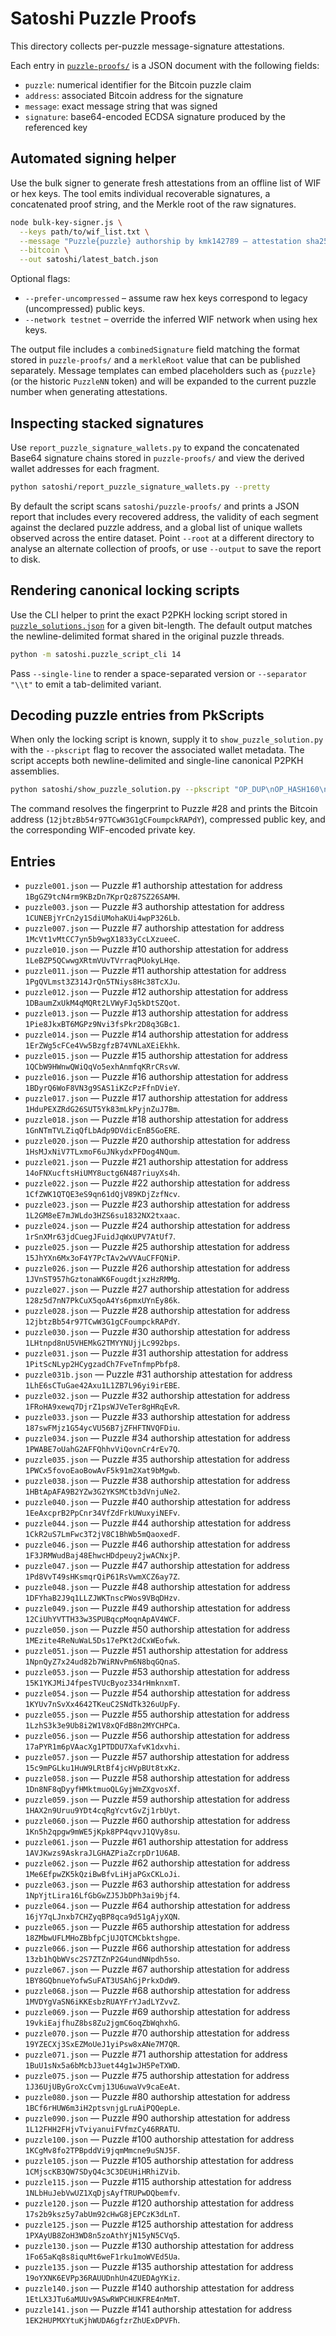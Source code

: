 # Satoshi Puzzle Proofs

This directory collects per-puzzle message-signature attestations.

Each entry in [`puzzle-proofs/`](puzzle-proofs/) is a JSON document with the following fields:

- `puzzle`: numerical identifier for the Bitcoin puzzle claim
- `address`: associated Bitcoin address for the signature
- `message`: exact message string that was signed
- `signature`: base64-encoded ECDSA signature produced by the referenced key

## Automated signing helper

Use the bulk signer to generate fresh attestations from an offline list of WIF or hex keys. The
tool emits individual recoverable signatures, a concatenated proof string, and the Merkle root of
the raw signatures.

```bash
node bulk-key-signer.js \
  --keys path/to/wif_list.txt \
  --message "Puzzle{puzzle} authorship by kmk142789 — attestation sha256 …" \
  --bitcoin \
  --out satoshi/latest_batch.json
```

Optional flags:

- `--prefer-uncompressed` – assume raw hex keys correspond to legacy (uncompressed) public keys.
- `--network testnet` – override the inferred WIF network when using hex keys.

The output file includes a `combinedSignature` field matching the format stored in
`puzzle-proofs/` and a `merkleRoot` value that can be published separately. Message templates can
embed placeholders such as `{puzzle}` (or the historic `PuzzleNN` token) and will be expanded to
the current puzzle number when generating attestations.

## Inspecting stacked signatures

Use `report_puzzle_signature_wallets.py` to expand the concatenated Base64 signature chains
stored in `puzzle-proofs/` and view the derived wallet addresses for each fragment.

```bash
python satoshi/report_puzzle_signature_wallets.py --pretty
```

By default the script scans `satoshi/puzzle-proofs/` and prints a JSON report that includes
every recovered address, the validity of each segment against the declared puzzle address,
and a global list of unique wallets observed across the entire dataset. Point `--root` at a
different directory to analyse an alternate collection of proofs, or use `--output` to save
the report to disk.

## Rendering canonical locking scripts

Use the CLI helper to print the exact P2PKH locking script stored in
[`puzzle_solutions.json`](puzzle_solutions.json) for a given bit-length. The default output
matches the newline-delimited format shared in the original puzzle threads.

```bash
python -m satoshi.puzzle_script_cli 14
```

Pass `--single-line` to render a space-separated version or `--separator "\\t"` to emit a
tab-delimited variant.

## Decoding puzzle entries from PkScripts

When only the locking script is known, supply it to
`show_puzzle_solution.py` with the `--pkscript` flag to recover the
associated wallet metadata. The script accepts both newline-delimited
and single-line canonical P2PKH assemblies.

```bash
python satoshi/show_puzzle_solution.py --pkscript "OP_DUP\nOP_HASH160\n1306b9e4ff56513a476841bac7ba48d69516b1da\nOP_EQUALVERIFY\nOP_CHECKSIG"
```

The command resolves the fingerprint to Puzzle #28 and prints the
Bitcoin address (`12jbtzBb54r97TCwW3G1gCFoumpckRAPdY`), compressed
public key, and the corresponding WIF-encoded private key.

## Entries

- `puzzle001.json` — Puzzle #1 authorship attestation for address `1BgGZ9tcN4rm9KBzDn7KprQz87SZ26SAMH`.
- `puzzle003.json` — Puzzle #3 authorship attestation for address `1CUNEBjYrCn2y1SdiUMohaKUi4wpP326Lb`.
- `puzzle007.json` — Puzzle #7 authorship attestation for address `1McVt1vMtCC7yn5b9wgX1833yCcLXzueeC`.
- `puzzle010.json` — Puzzle #10 authorship attestation for address `1LeBZP5QCwwgXRtmVUvTVrraqPUokyLHqe`.
- `puzzle011.json` — Puzzle #11 authorship attestation for address `1PgQVLmst3Z314JrQn5TNiys8Hc38TcXJu`.
- `puzzle012.json` — Puzzle #12 authorship attestation for address `1DBaumZxUkM4qMQRt2LVWyFJq5kDtSZQot`.
- `puzzle013.json` — Puzzle #13 authorship attestation for address `1Pie8JkxBT6MGPz9Nvi3fsPkr2D8q3GBc1`.
- `puzzle014.json` — Puzzle #14 authorship attestation for address `1ErZWg5cFCe4Vw5BzgfzB74VNLaXEiEkhk`.
- `puzzle015.json` — Puzzle #15 authorship attestation for address `1QCbW9HWnwQWiQqVo5exhAnmfqKRrCRsvW`.
- `puzzle016.json` — Puzzle #16 authorship attestation for address `1BDyrQ6WoF8VN3g9SAS1iKZcPzFfnDVieY`.
- `puzzle017.json` — Puzzle #17 authorship attestation for address `1HduPEXZRdG26SUT5Yk83mLkPyjnZuJ7Bm`.
- `puzzle018.json` — Puzzle #18 authorship attestation for address `1GnNTmTVLZiqQfLbAdp9DVdicEnB5GoERE`.
- `puzzle020.json` — Puzzle #20 authorship attestation for address `1HsMJxNiV7TLxmoF6uJNkydxPFDog4NQum`.
- `puzzle021.json` — Puzzle #21 authorship attestation for address `14oFNXucftsHiUMY8uctg6N487riuyXs4h`.
- `puzzle022.json` — Puzzle #22 authorship attestation for address `1CfZWK1QTQE3eS9qn61dQjV89KDjZzfNcv`.
- `puzzle023.json` — Puzzle #23 authorship attestation for address `1L2GM8eE7mJWLdo3HZS6su1832NX2txaac`.
- `puzzle024.json` — Puzzle #24 authorship attestation for address `1rSnXMr63jdCuegJFuidJqWxUPV7AtUf7`.
- `puzzle025.json` — Puzzle #25 authorship attestation for address `15JhYXn6Mx3oF4Y7PcTAv2wVVAuCFFQNiP`.
- `puzzle026.json` — Puzzle #26 authorship attestation for address `1JVnST957hGztonaWK6FougdtjxzHzRMMg`.
- `puzzle027.json` — Puzzle #27 authorship attestation for address `128z5d7nN7PkCuX5qoA4Ys6pmxUYnEy86k`.
- `puzzle028.json` — Puzzle #28 authorship attestation for address `12jbtzBb54r97TCwW3G1gCFoumpckRAPdY`.
- `puzzle030.json` — Puzzle #30 authorship attestation for address `1LHtnpd8nU5VHEMkG2TMYYNUjjLc992bps`.
- `puzzle031.json` — Puzzle #31 authorship attestation for address `1PitScNLyp2HCygzadCh7FveTnfmpPbfp8`.
- `puzzle031b.json` — Puzzle #31 authorship attestation for address `1LhE6sCTuGae42Axu1L1ZB7L96yi9irEBE`.
- `puzzle032.json` — Puzzle #32 authorship attestation for address `1FRoHA9xewq7DjrZ1psWJVeTer8gHRqEvR`.
- `puzzle033.json` — Puzzle #33 authorship attestation for address `187swFMjz1G54ycVU56B7jZFHFTNVQFDiu`.
- `puzzle034.json` — Puzzle #34 authorship attestation for address `1PWABE7oUahG2AFFQhhvViQovnCr4rEv7Q`.
- `puzzle035.json` — Puzzle #35 authorship attestation for address `1PWCx5fovoEaoBowAvF5k91m2Xat9bMgwb`.
- `puzzle038.json` — Puzzle #38 authorship attestation for address `1HBtApAFA9B2YZw3G2YKSMCtb3dVnjuNe2`.
- `puzzle040.json` — Puzzle #40 authorship attestation for address `1EeAxcprB2PpCnr34VfZdFrkUWuxyiNEFv`.
- `puzzle044.json` — Puzzle #44 authorship attestation for address `1CkR2uS7LmFwc3T2jV8C1BhWb5mQaoxedF`.
- `puzzle046.json` — Puzzle #46 authorship attestation for address `1F3JRMWudBaj48EhwcHDdpeuy2jwACNxjP`.
- `puzzle047.json` — Puzzle #47 authorship attestation for address `1Pd8VvT49sHKsmqrQiP61RsVwmXCZ6ay7Z`.
- `puzzle048.json` — Puzzle #48 authorship attestation for address `1DFYhaB2J9q1LLZJWKTnscPWos9VBqDHzv`.
- `puzzle049.json` — Puzzle #49 authorship attestation for address `12CiUhYVTTH33w3SPUBqcpMoqnApAV4WCF`.
- `puzzle050.json` — Puzzle #50 authorship attestation for address `1MEzite4ReNuWaL5Ds17ePKt2dCxWEofwk`.
- `puzzle051.json` — Puzzle #51 authorship attestation for address `1NpnQyZ7x24ud82b7WiRNvPm6N8bqGQnaS`.
- `puzzle053.json` — Puzzle #53 authorship attestation for address `15K1YKJMiJ4fpesTVUcByoz334rHmknxmT`.
- `puzzle054.json` — Puzzle #54 authorship attestation for address `1KYUv7nSvXx4642TKeuC2SNdTk326uUpFy`.
- `puzzle055.json` — Puzzle #55 authorship attestation for address `1LzhS3k3e9Ub8i2W1V8xQFdB8n2MYCHPCa`.
- `puzzle056.json` — Puzzle #56 authorship attestation for address `17aPYR1m6pVAacXg1PTDDU7XafvK1dxvhi`.
- `puzzle057.json` — Puzzle #57 authorship attestation for address `15c9mPGLku1HuW9LRtBf4jcHVpBUt8txKz`.
- `puzzle058.json` — Puzzle #58 authorship attestation for address `1Dn8NF8qDyyfHMktmuoQLGyjWmZXgvosXf`.
- `puzzle059.json` — Puzzle #59 authorship attestation for address `1HAX2n9Uruu9YDt4cqRgYcvtGvZj1rbUyt`.
- `puzzle060.json` — Puzzle #60 authorship attestation for address `1Kn5h2qpgw9mWE5jKpk8PP4qvvJ1QVy8su`.
- `puzzle061.json` — Puzzle #61 authorship attestation for address `1AVJKwzs9AskraJLGHAZPiaZcrpDr1U6AB`.
- `puzzle062.json` — Puzzle #62 authorship attestation for address `1Me6EfpwZK5kQziBwBfvLiHjaPGxCKLoJi`.
- `puzzle063.json` — Puzzle #63 authorship attestation for address `1NpYjtLira16LfGbGwZJ5JbDPh3ai9bjf4`.
- `puzzle064.json` — Puzzle #64 authorship attestation for address `16jY7qLJnxb7CHZyqBP8qca9d51gAjyXQN`.
- `puzzle065.json` — Puzzle #65 authorship attestation for address `18ZMbwUFLMHoZBbfpCjUJQTCMCbktshgpe`.
- `puzzle066.json` — Puzzle #66 authorship attestation for address `13zb1hQbWVsc2S7ZTZnP2G4undNNpdh5so`.
- `puzzle067.json` — Puzzle #67 authorship attestation for address `1BY8GQbnueYofwSuFAT3USAhGjPrkxDdW9`.
- `puzzle068.json` — Puzzle #68 authorship attestation for address `1MVDYgVaSN6iKKEsbzRUAYFrYJadLYZvvZ`.
- `puzzle069.json` — Puzzle #69 authorship attestation for address `19vkiEajfhuZ8bs8Zu2jgmC6oqZbWqhxhG`.
- `puzzle070.json` — Puzzle #70 authorship attestation for address `19YZECXj3SxEZMoUeJ1yiPsw8xANe7M7QR`.
- `puzzle071.json` — Puzzle #71 authorship attestation for address `1BuU1sNx5a6bMcbJ3uet44g1wJH5PeTXWD`.
- `puzzle075.json` — Puzzle #75 authorship attestation for address `1J36UjUByGroXcCvmj13U6uwaVv9caEeAt`.
- `puzzle080.json` — Puzzle #80 authorship attestation for address `1BCf6rHUW6m3iH2ptsvnjgLruAiPQQepLe`.
- `puzzle090.json` — Puzzle #90 authorship attestation for address `1L12FHH2FHjvTviyanuiFVfmzCy46RRATU`.
- `puzzle100.json` — Puzzle #100 authorship attestation for address `1KCgMv8fo2TPBpddVi9jqmMmcne9uSNJ5F`.
- `puzzle105.json` — Puzzle #105 authorship attestation for address `1CMjscKB3QW7SDyQ4c3C3DEUHiHRhiZVib`.
- `puzzle115.json` — Puzzle #115 authorship attestation for address `1NLbHuJebVwUZ1XqDjsAyfTRUPwDQbemfv`.
- `puzzle120.json` — Puzzle #120 authorship attestation for address `17s2b9ksz5y7abUm92cHwG8jEPCzK3dLnT`.
- `puzzle125.json` — Puzzle #125 authorship attestation for address `1PXAyUB8ZoH3WD8n5zoAthYjN15yN5CVq5`.
- `puzzle130.json` — Puzzle #130 authorship attestation for address `1Fo65aKq8s8iquMt6weF1rku1moWVEd5Ua`.
- `puzzle135.json` — Puzzle #135 authorship attestation for address `19oYXNK6EVPp36RAUUDnhUn4ZUEDAgYKiz`.
- `puzzle140.json` — Puzzle #140 authorship attestation for address `1EtLX3JTu6aMUUv9ASwRWPCHUKFRE4nMmT`.
- `puzzle141.json` — Puzzle #141 authorship attestation for address `1EK2HUPMXYtuKjhWUDA6gfzrZhUExDPVFh`.
